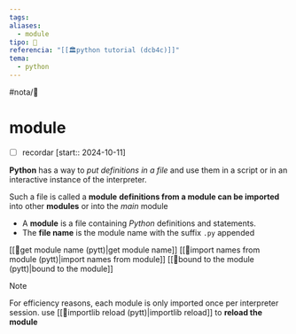 ```yaml
---
tags: 
aliases:
  - module
tipo: 📑
referencia: "[[🏛️python tutorial (dcb4c)]]"
tema:
  - python
---
```


#nota/📑

# module 

- [ ] recordar  [start:: 2024-10-11]

__Python__ has a way to _put definitions in a file_ and use them in a script or in an interactive instance of the interpreter.

Such a file is called a __module__
__definitions from a module can be imported__  into other __modules__ or into the _main_ module

- A __module__ is a file containing _Python_ definitions and statements.
-  The __file name__ is the module name with the suffix `.py` appended

[[📑get module name  (pytt)|get module name]]
[[📑import names from module (pytt)|import names from module]]
[[📑bound to the module (pytt)|bound to the module]]


> [!NOTE] 
For efficiency reasons, each module is only imported once per interpreter session. use [[📑importlib reload (pytt)|importlib reload]] to __reload the module__
